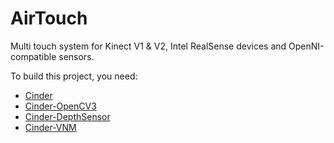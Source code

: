 AirTouch
=========

Multi touch system for Kinect V1 & V2, Intel RealSense devices and OpenNI-compatible sensors.

To build this project, you need:

* [Cinder](https://github.com/cinder/Cinder)
* [Cinder-OpenCV3](https://github.com/cinder/Cinder-OpenCV3)
* [Cinder-DepthSensor](https://github.com/vnm-interactive/Cinder-DepthSensor)
* [Cinder-VNM](https://github.com/vnm-interactive/Cinder-VNM)  
